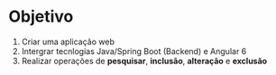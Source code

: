 #  Objetivo
1. Criar uma aplicação web
2. Intergrar tecnlogias Java/Spring Boot (Backend) e Angular 6
3. Realizar operações de **pesquisar**, **inclusão**, **alteração** e **exclusão**
